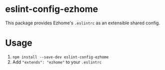 eslint-config-ezhome
====================

This package provides Ezhome's `.eslintrc` as an extensible shared config.

Usage
=====

1. `npm install --save-dev eslint-config-ezhome`
2. Add `"extends": "ezhome"` to your `.eslintrc`
